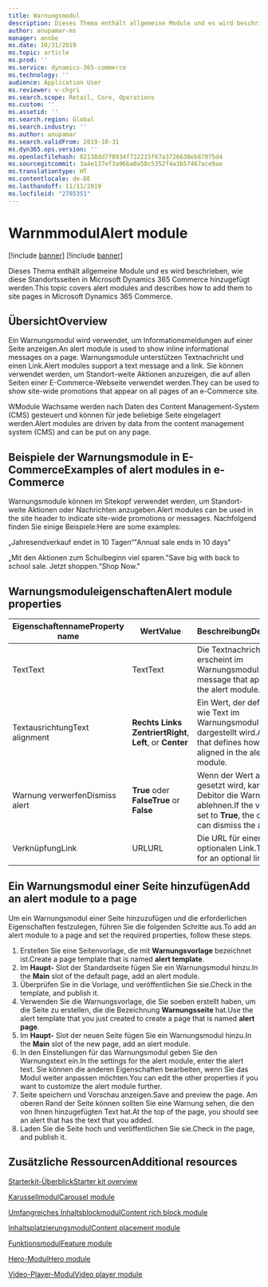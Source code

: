 ```yaml
---
title: Warnungsmodul
description: Dieses Thema enthält allgemeine Module und es wird beschrieben, wie diese Standortsseiten in Microsoft Dynamics 365 Commerce hinzugefügt werden.
author: anupamar-ms
manager: annbe
ms.date: 10/31/2019
ms.topic: article
ms.prod: ''
ms.service: dynamics-365-commerce
ms.technology: ''
audience: Application User
ms.reviewer: v-chgri
ms.search.scope: Retail, Core, Operations
ms.custom: ''
ms.assetid: ''
ms.search.region: Global
ms.search.industry: ''
ms.author: anupamar
ms.search.validFrom: 2019-10-31
ms.dyn365.ops.version: ''
ms.openlocfilehash: 82138dd7f0934f732215f67a3726638eb87075d4
ms.sourcegitcommit: 3a4e137ef3a96ba0a58c5352f4a3b57467ace9ae
ms.translationtype: HT
ms.contentlocale: de-DE
ms.lasthandoff: 11/11/2019
ms.locfileid: "2785351"
---
```

# <a name="alert-module"></a><span data-ttu-id="95e9a-103">Warnmmodul</span><span class="sxs-lookup"><span data-stu-id="95e9a-103">Alert module</span></span>

[!include [banner](includes/preview-banner.md)]
[!include [banner](includes/banner.md)]

<span data-ttu-id="95e9a-104">Dieses Thema enthält allgemeine Module und es wird beschrieben, wie diese Standortsseiten in Microsoft Dynamics 365 Commerce hinzugefügt werden.</span><span class="sxs-lookup"><span data-stu-id="95e9a-104">This topic covers alert modules and describes how to add them to site pages in Microsoft Dynamics 365 Commerce.</span></span>

## <a name="overview"></a><span data-ttu-id="95e9a-105">Übersicht</span><span class="sxs-lookup"><span data-stu-id="95e9a-105">Overview</span></span>

<span data-ttu-id="95e9a-106">Ein Warnungsmodul wird verwendet, um Informationsmeldungen auf einer Seite anzeigen.</span><span class="sxs-lookup"><span data-stu-id="95e9a-106">An alert module is used to show inline informational messages on a page.</span></span> <span data-ttu-id="95e9a-107">Warnungsmodule unterstützen Textnachricht und einen Link.</span><span class="sxs-lookup"><span data-stu-id="95e9a-107">Alert modules support a text message and a link.</span></span> <span data-ttu-id="95e9a-108">Sie können verwendet werden, um Standort-weite Aktionen anzuzeigen, die auf allen Seiten einer E-Commerce-Webseite verwendet werden.</span><span class="sxs-lookup"><span data-stu-id="95e9a-108">They can be used to show site-wide promotions that appear on all pages of an e-Commerce site.</span></span> 

<span data-ttu-id="95e9a-109">WModule Wachsame werden nach Daten des Content Management-System (CMS) gesteuert und können für jede beliebige Seite eingelagert werden.</span><span class="sxs-lookup"><span data-stu-id="95e9a-109">Alert modules are driven by data from the content management system (CMS) and can be put on any page.</span></span>

## <a name="examples-of-alert-modules-in-e-commerce"></a><span data-ttu-id="95e9a-110">Beispiele der Warnungsmodule in E-Commerce</span><span class="sxs-lookup"><span data-stu-id="95e9a-110">Examples of alert modules in e-Commerce</span></span>

<span data-ttu-id="95e9a-111">Warnungsmodule können im Sitekopf verwendet werden, um Standort-weite Aktionen oder Nachrichten anzugeben.</span><span class="sxs-lookup"><span data-stu-id="95e9a-111">Alert modules can be used in the site header to indicate site-wide promotions or messages.</span></span> <span data-ttu-id="95e9a-112">Nachfolgend finden Sie einige Beispiele:</span><span class="sxs-lookup"><span data-stu-id="95e9a-112">Here are some examples:</span></span>

<span data-ttu-id="95e9a-113">„Jahresendverkauf endet in 10 Tagen“</span><span class="sxs-lookup"><span data-stu-id="95e9a-113">"Annual sale ends in 10 days"</span></span>

<span data-ttu-id="95e9a-114">„Mit den Aktionen zum Schulbeginn viel sparen.</span><span class="sxs-lookup"><span data-stu-id="95e9a-114">"Save big with back to school sale.</span></span> <span data-ttu-id="95e9a-115">Jetzt shoppen.“</span><span class="sxs-lookup"><span data-stu-id="95e9a-115">Shop Now."</span></span>

## <a name="alert-module-properties"></a><span data-ttu-id="95e9a-116">Warnungsmoduleigenschaften</span><span class="sxs-lookup"><span data-stu-id="95e9a-116">Alert module properties</span></span>

| <span data-ttu-id="95e9a-117">Eigenschaftenname</span><span class="sxs-lookup"><span data-stu-id="95e9a-117">Property name</span></span>  | <span data-ttu-id="95e9a-118">Wert</span><span class="sxs-lookup"><span data-stu-id="95e9a-118">Value</span></span>                              | <span data-ttu-id="95e9a-119">Beschreibung</span><span class="sxs-lookup"><span data-stu-id="95e9a-119">Description</span></span> |
|----------------|------------------------------------|-------------|
| <span data-ttu-id="95e9a-120">Text</span><span class="sxs-lookup"><span data-stu-id="95e9a-120">Text</span></span>           | <span data-ttu-id="95e9a-121">Text</span><span class="sxs-lookup"><span data-stu-id="95e9a-121">Text</span></span>                               | <span data-ttu-id="95e9a-122">Die Textnachricht erscheint im Warnungsmodul.</span><span class="sxs-lookup"><span data-stu-id="95e9a-122">The text message that appears in the alert module.</span></span> |
| <span data-ttu-id="95e9a-123">Textausrichtung</span><span class="sxs-lookup"><span data-stu-id="95e9a-123">Text alignment</span></span> | <span data-ttu-id="95e9a-124">**Rechts** **Links** **Zentriert**</span><span class="sxs-lookup"><span data-stu-id="95e9a-124">**Right**, **Left**, or **Center**</span></span> | <span data-ttu-id="95e9a-125">Ein Wert, der definiert, wie Text im Warnungsmodul dargestellt wird.</span><span class="sxs-lookup"><span data-stu-id="95e9a-125">A value that defines how text is aligned in the alert module.</span></span> |
| <span data-ttu-id="95e9a-126">Warnung verwerfen</span><span class="sxs-lookup"><span data-stu-id="95e9a-126">Dismiss alert</span></span>  | <span data-ttu-id="95e9a-127">**True** oder **False**</span><span class="sxs-lookup"><span data-stu-id="95e9a-127">**True** or **False**</span></span>              | <span data-ttu-id="95e9a-128">Wenn der Wert auf **True** gesetzt wird, kann der Debitor die Warnung ablehnen.</span><span class="sxs-lookup"><span data-stu-id="95e9a-128">If the value is set to **True**, the customer can dismiss the alert.</span></span> |
| <span data-ttu-id="95e9a-129">Verknüpfung</span><span class="sxs-lookup"><span data-stu-id="95e9a-129">Link</span></span>           | <span data-ttu-id="95e9a-130">URL</span><span class="sxs-lookup"><span data-stu-id="95e9a-130">URL</span></span>                                | <span data-ttu-id="95e9a-131">Die URL für einen optionalen Link.</span><span class="sxs-lookup"><span data-stu-id="95e9a-131">The URL for an optional link.</span></span> |

## <a name="add-an-alert-module-to-a-page"></a><span data-ttu-id="95e9a-132">Ein Warnungsmodul einer Seite hinzufügen</span><span class="sxs-lookup"><span data-stu-id="95e9a-132">Add an alert module to a page</span></span> 

<span data-ttu-id="95e9a-133">Um ein Warnungsmodul einer Seite hinzuzufügen und die erforderlichen Eigenschaften festzulegen, führen Sie die folgenden Schritte aus.</span><span class="sxs-lookup"><span data-stu-id="95e9a-133">To add an alert module to a page and set the required properties, follow these steps.</span></span>

1. <span data-ttu-id="95e9a-134">Erstellen Sie eine Seitenvorlage, die mit **Warnungsvorlage** bezeichnet ist.</span><span class="sxs-lookup"><span data-stu-id="95e9a-134">Create a page template that is named **alert template**.</span></span>
1. <span data-ttu-id="95e9a-135">Im **Haupt-** Slot der Standardseite fügen Sie ein Warnungsmodul hinzu.</span><span class="sxs-lookup"><span data-stu-id="95e9a-135">In the **Main** slot of the default page, add an alert module.</span></span>
1. <span data-ttu-id="95e9a-136">Überprüfen Sie in die Vorlage, und veröffentlichen Sie sie.</span><span class="sxs-lookup"><span data-stu-id="95e9a-136">Check in the template, and publish it.</span></span> 
1. <span data-ttu-id="95e9a-137">Verwenden Sie die Warnungsvorlage, die Sie soeben erstellt haben, um die Seite zu erstellen, die die Bezeichnung **Warnungsseite** hat.</span><span class="sxs-lookup"><span data-stu-id="95e9a-137">Use the alert template that you just created to create a page that is named **alert page**.</span></span> 
1. <span data-ttu-id="95e9a-138">Im **Haupt-** Slot der neuen Seite fügen Sie ein Warnungsmodul hinzu.</span><span class="sxs-lookup"><span data-stu-id="95e9a-138">In the **Main** slot of the new page, add an alert module.</span></span>
1. <span data-ttu-id="95e9a-139">In den Einstellungen für das Warnungsmodul geben Sie den Warnungstext ein.</span><span class="sxs-lookup"><span data-stu-id="95e9a-139">In the settings for the alert module, enter the alert text.</span></span> <span data-ttu-id="95e9a-140">Sie können die anderen Eigenschaften bearbeiten, wenn Sie das Modul weiter anpassen möchten.</span><span class="sxs-lookup"><span data-stu-id="95e9a-140">You can edit the other properties if you want to customize the alert module further.</span></span>
1. <span data-ttu-id="95e9a-141">Seite speichern und Vorschau anzeigen.</span><span class="sxs-lookup"><span data-stu-id="95e9a-141">Save and preview the page.</span></span> <span data-ttu-id="95e9a-142">Am oberen Rand der Seite können sollten Sie eine Warnung sehen, die den von Ihnen hinzugefügten Text hat.</span><span class="sxs-lookup"><span data-stu-id="95e9a-142">At the top of the page, you should see an alert that has the text that you added.</span></span>
1. <span data-ttu-id="95e9a-143">Laden Sie die Seite hoch und veröffentlichen Sie sie.</span><span class="sxs-lookup"><span data-stu-id="95e9a-143">Check in the page, and publish it.</span></span> 

## <a name="additional-resources"></a><span data-ttu-id="95e9a-144">Zusätzliche Ressourcen</span><span class="sxs-lookup"><span data-stu-id="95e9a-144">Additional resources</span></span>

[<span data-ttu-id="95e9a-145">Starterkit-Überblick</span><span class="sxs-lookup"><span data-stu-id="95e9a-145">Starter kit overview</span></span>](starter-kit-overview.md)

[<span data-ttu-id="95e9a-146">Karussellmodul</span><span class="sxs-lookup"><span data-stu-id="95e9a-146">Carousel module</span></span>](add-carousel.md)

[<span data-ttu-id="95e9a-147">Umfangreiches Inhaltsblockmodul</span><span class="sxs-lookup"><span data-stu-id="95e9a-147">Content rich block module</span></span>](add-content-rich-block.md)

[<span data-ttu-id="95e9a-148">Inhaltsplatzierungsmodul</span><span class="sxs-lookup"><span data-stu-id="95e9a-148">Content placement module</span></span>](add-content-placement-modules.md)

[<span data-ttu-id="95e9a-149">Funktionsmodul</span><span class="sxs-lookup"><span data-stu-id="95e9a-149">Feature module</span></span>](add-feature-module.md)

[<span data-ttu-id="95e9a-150">Hero-Modul</span><span class="sxs-lookup"><span data-stu-id="95e9a-150">Hero module</span></span>](add-hero-module.md)

[<span data-ttu-id="95e9a-151">Video-Player-Modul</span><span class="sxs-lookup"><span data-stu-id="95e9a-151">Video player module</span></span>](add-video-player.md)
